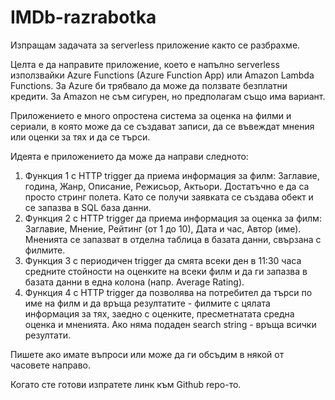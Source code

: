 # IMDb-razrabotka

Изпращам задачата за serverless приложение както се разбрахме.

Целта е да направите приложение, което е напълно serverless използвайки Azure Functions (Azure Function App) или Amazon Lambda Functions. За Azure би трябвало да може да ползвате безплатни кредити. За Amazon не съм сигурен, но предполагам също има вариант.

Приложението е много опростена система за оценка на филми и сериали, в която може да се създават записи, да се въвеждат мнения или оценки за тях и да се търси.

Идеята е приложението да може да направи следното:
1. Функция 1 с HTTP trigger да приема информация за филм: Заглавие, година, Жанр, Описание, Режисьор, Актьори. Достатъчно е да са просто стринг полета. Като се получи заявката се създава обект и се запазва в SQL база данни.
2. Функция 2 с HTTP trigger да приема информация за оценка за филм: Заглавие, Мнение, Рейтинг (от 1 до 10), Дата и час, Автор (име). Мненията се запазват в отделна таблица в базата данни, свързана с филмите.
3. Функция 3 с периодичен trigger да смята всеки ден в 11:30 часа средните стойности на оценките на всеки филм и да ги запазва в базата данни в една колона (напр. Average Rating).
4. Функция 4 с HTTP trigger да позволява на потребител да търси по име на филм и да връща резултатите - филмите с цялата информация за тях, заедно с оценките, пресметнатата средна оценка и мненията. Ако няма подаден search string - връща всички резултати.

Пишете ако имате въпроси или може да ги обсъдим в някой от часовете направо.


Когато сте готови изпратете линк към Github repo-то.
